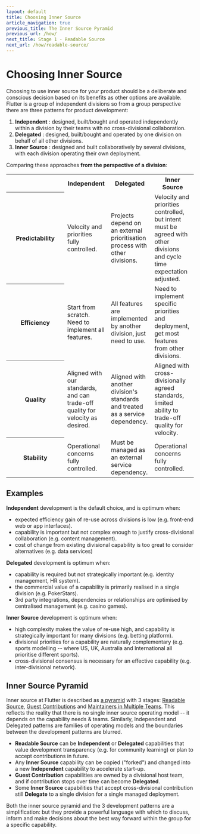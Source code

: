 ```yaml
---
layout: default
title: Choosing Inner Source
article_navigation: true
previous_title: The Inner Source Pyramid
previous_url: /how/
next_title: Stage 1 - Readable Source
next_url: /how/readable-source/
---
```


# Choosing Inner Source

Choosing to use inner source for your product should be a deliberate and conscious decision based on its benefits as other options are available. Flutter is a group of independent divisions so from a group perspective there are three patterns for product development:

1. **Independent** : designed, built/bought and operated independently within a division by their teams with no cross-divisional collaboration.
2. **Delegated** : designed, built/bought and operated by one division on behalf of all other divisions.
3. **Inner Source** : designed and built collaboratively by several divisions, with each division operating their own deployment.

Comparing these approaches **from the perspective of a division**:

<table style="table-layout: fixed">
  <tr>
    <th style="width: 140px"></th>
    <th>Independent</th>
    <th>Delegated</th>
    <th>Inner Source</th>
  </tr>
  <tr>
    <th>Predictability</th>
    <td>Velocity and priorities fully controlled.</td>
    <td>Projects depend on an external prioritisation process with other divisions.</td>
    <td>Velocity and priorities controlled, but intent must be agreed with other divisions and cycle time expectation adjusted.</td>
  </tr>
  <tr>
    <th>Efficiency</th>
    <td>Start from scratch. Need to implement all features.</td>
    <td>All features are implemented by another division, just need to use.</td>
    <td>Need to implement specific priorities and deployment, get most features from other divisions.</td>
  </tr>
  <tr>
    <th>Quality</th>
    <td>Aligned with our standards, and can trade-off quality for velocity as desired.</td>
    <td>Aligned with another division's standards and treated as a service dependency.</td>
    <td>Aligned with cross-divisionally agreed standards, limited ability to trade-off quality for velocity.</td>
  </tr>
  <tr>
    <th>Stability</th>
    <td>Operational concerns fully controlled.</td>
    <td>Must be managed as an external service dependency.</td>
    <td>Operational concerns fully controlled.</td>
  </tr>
</table>

## Examples

**Independent** development is the default choice, and is optimum when:

- expected efficiency gain of re-use across divisions is low (e.g. front-end web or app interfaces).
- capability is important but not complex enough to justify cross-divisional collaboration (e.g. content management).
- cost of change from existing divisional capability is too great to consider alternatives (e.g. data services)

**Delegated** development is optimum when:

- capability is required but not strategically important (e.g. identity management, HR system).
- the commercial value of a capability is primarily realised in a single division (e.g. PokerStars).
- 3rd party integrations, dependencies or relationships are optimised by centralised management (e.g. casino games).

**Inner Source** development is optimum when:

- high complexity makes the value of re-use high, and capability is strategically important for many divisions (e.g. betting platform).
- divisional priorities for a capability are naturally complementary (e.g. sports modelling -- where US, UK, Australia and International all prioritise different sports).
- cross-divisional consensus is necessary for an effective capability (e.g. inter-divisional network).

## Inner Source Pyramid

Inner source at Flutter is described as [a pyramid](/how/) with 3 stages: [Readable Source](/how/readable-source/), [Guest Contributions](/how/guest-contributions/) and [Maintainers in Multiple Teams](/how/multiple-teams/). This reflects the reality that there is no single inner source operating model -- it depends on the capability needs & teams. Similarly, Independent and Delegated patterns are families of operating models and the boundaries between the development patterns are blurred.

- **Readable Source** can be **Independent** or **Delegated** capabilities that value development transparency (e.g. for community learning) or plan to accept contributions in future.
- Any **Inner Source** capability can be copied ("forked") and changed into a new **Independent** capability to accelerate start-up.
- **Guest Contribution** capabilities are owned by a divisional host team, and if contribution stops over time can become **Delegated**.
- Some **Inner Source** capabilities that accept cross-divisional contribution still **Delegate** to a single division for a single managed deployment.

Both the inner source pyramid and the 3 development patterns are a simplification: but they provide a powerful language with which to discuss, inform and make decisions about the best way forward within the group for a specific capability.
